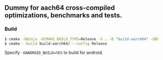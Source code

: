## Dummy for aach64 cross-compiled optimizations, benchmarks and tests.
### Build
```bash
$ cmake -GNinja -DCMAKE_BUILD_TYPE=Release -S . -B "build-aarch64" -DBENCHMARK_DOWNLOAD_DEPENDENCIES=ON  -DCMAKE_EXPORT_COMPILE_COMMANDS=YES
$ cmake --build build-aarch64/ --config Release
```

Specify `-DANDROID_BUILD=YES` to build for android.
